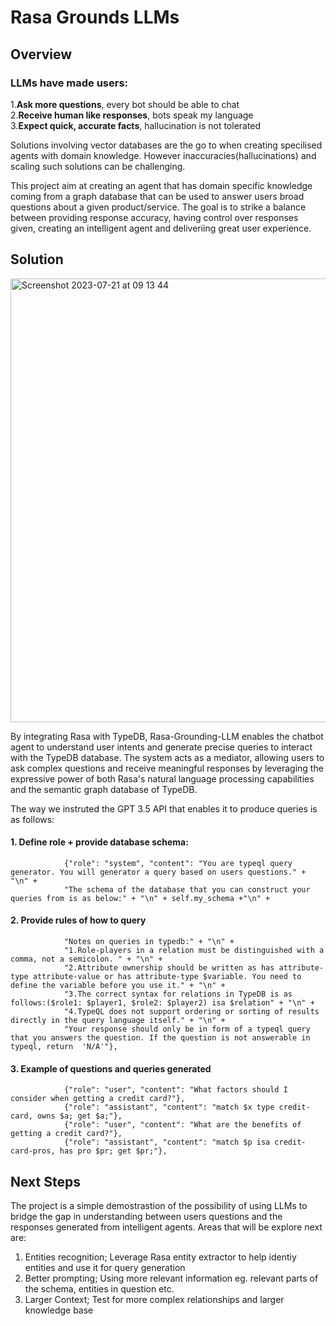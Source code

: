 
# Rasa Grounds LLMs

## Overview
### LLMs have made users:
1.<b>Ask more questions</b>, every bot should be able to chat <br>
2.<b>Receive human like responses</b>, bots speak my language <br>
3.<b>Expect quick, accurate facts</b>, hallucination is not tolerated 

Solutions involving vector databases are the go to when creating specilised agents with domain knowledge. However inaccuracies(hallucinations) and scaling such solutions can be challenging.

This project aim at creating an agent that has domain specific knowledge coming from a graph database that can be used to answer users broad questions about a given product/service. The goal is to strike a balance between providing response accuracy, having control over responses given, creating an intelligent agent and deliveriing great user experience.

## Solution

<img width="710" alt="Screenshot 2023-07-21 at 09 13 44" src="https://github.com/aanantha-3169/Rasa-Grounds-LLM/assets/78289929/c54f7ee3-4c56-40c1-b16c-27e6122fd331">

By integrating Rasa with TypeDB, Rasa-Grounding-LLM enables the chatbot agent to understand user intents and generate precise queries to interact with the TypeDB database. The system acts as a mediator, allowing users to ask complex questions and receive meaningful responses by leveraging the expressive power of both Rasa's natural language processing capabilities and the semantic graph database of TypeDB.

The way we instruted the GPT 3.5 API that enables it to produce queries is as follows:

#### 1. Define role + provide database schema:<br>
                {"role": "system", "content": "You are typeql query generator. You will generator a query based on users questions." + "\n" +
                "The schema of the database that you can construct your queries from is as below:" + "\n" + self.my_schema +"\n" +

#### 2. Provide rules of how to query<br>
                "Notes on queries in typedb:" + "\n" +
                "1.Role-players in a relation must be distinguished with a comma, not a semicolon. " + "\n" + 
                "2.Attribute ownership should be written as has attribute-type attribute-value or has attribute-type $variable. You need to define the variable before you use it." + "\n" + 
                "3.The correct syntax for relations in TypeDB is as follows:($role1: $player1, $role2: $player2) isa $relation" + "\n" + 
                "4.TypeQL does not support ordering or sorting of results directly in the query language itself." + "\n" + 
                "Your response should only be in form of a typeql query that you answers the question. If the question is not answerable in typeql, return  'N/A'"},

#### 3. Example of questions and queries generated
                {"role": "user", "content": "What factors should I consider when getting a credit card?"},
                {"role": "assistant", "content": "match $x type credit-card, owns $a; get $a;"},
                {"role": "user", "content": "What are the benefits of getting a credit card?"},
                {"role": "assistant", "content": "match $p isa credit-card-pros, has pro $pr; get $pr;"},

## Next Steps

The project is a simple demostrastion of the possibility of using LLMs to bridge the gap in understanding between users questions and the responses generated from intelligent agents. Areas that will be explore next are:
1. Entities recognition; Leverage Rasa entity extractor to help identiy entities and use it for query generation <br>
2. Better prompting;  Using more relevant information eg. relevant parts of the schema, entities in question etc. <br>
3. Larger Context;  Test for more complex relationships and larger knowledge base <br>

